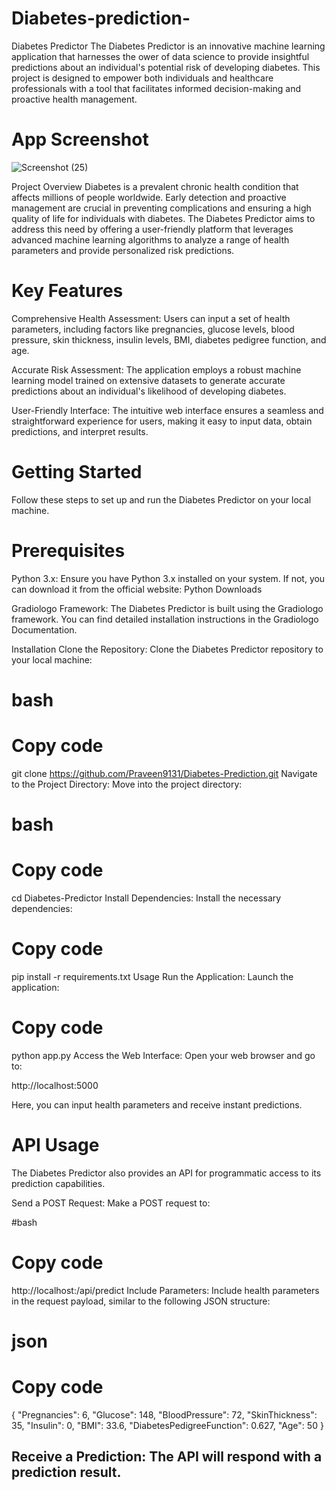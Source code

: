 # Diabetes-prediction-
Diabetes Predictor
The Diabetes Predictor is an innovative machine learning application that harnesses the
ower of data science to provide insightful predictions about an individual's potential risk of developing diabetes. This project is designed to empower both individuals and healthcare professionals with a tool that facilitates informed decision-making and proactive health management.

# App Screenshot

![Screenshot (25)](https://github.com/Praveen9131/Diabetes-prediction-/assets/121826658/99a707ce-d5f4-4a0f-a2ce-0338b31d36e7)

Project Overview
Diabetes is a prevalent chronic health condition that affects millions of people worldwide. Early detection and proactive management are crucial in preventing complications and ensuring a high quality of life for individuals with diabetes. The Diabetes Predictor aims to address this need by offering a user-friendly platform that leverages advanced machine learning algorithms to analyze a range of health parameters and provide personalized risk predictions.


# Key Features
Comprehensive Health Assessment: Users can input a set of health parameters, including factors like pregnancies, glucose levels, blood pressure, skin thickness, insulin levels, BMI, diabetes pedigree function, and age.

Accurate Risk Assessment: The application employs a robust machine learning model trained on extensive datasets to generate accurate predictions about an individual's likelihood of developing diabetes.

User-Friendly Interface: The intuitive web interface ensures a seamless and straightforward experience for users, making it easy to input data, obtain predictions, and interpret results.

# Getting Started
Follow these steps to set up and run the Diabetes Predictor on your local machine.

# Prerequisites
Python 3.x: Ensure you have Python 3.x installed on your system. If not, you can download it from the official website: Python Downloads

Gradiologo Framework: The Diabetes Predictor is built using the Gradiologo framework. You can find detailed installation instructions in the Gradiologo Documentation.

Installation
Clone the Repository: Clone the Diabetes Predictor repository to your local machine:

# bash
# Copy code
git clone https://github.com/Praveen9131/Diabetes-Prediction.git
Navigate to the Project Directory: Move into the project directory:

# bash
# Copy code
cd Diabetes-Predictor
Install Dependencies: Install the necessary dependencies:

# Copy code
pip install -r requirements.txt
Usage
Run the Application: Launch the application:

# Copy code
python app.py
Access the Web Interface: Open your web browser and go to:

http://localhost:5000

Here, you can input health parameters and receive instant predictions.

# API Usage
The Diabetes Predictor also provides an API for programmatic access to its prediction capabilities.

Send a POST Request: Make a POST request to:

#bash
 # Copy code
http://localhost:/api/predict
Include Parameters: Include health parameters in the request payload, similar to the following JSON structure:

# json
 # Copy code
{
  "Pregnancies": 6,
  "Glucose": 148,
  "BloodPressure": 72,
  "SkinThickness": 35,
  "Insulin": 0,
  "BMI": 33.6,
  "DiabetesPedigreeFunction": 0.627,
  "Age": 50
}

## Receive a Prediction: The API will respond with a prediction result.
